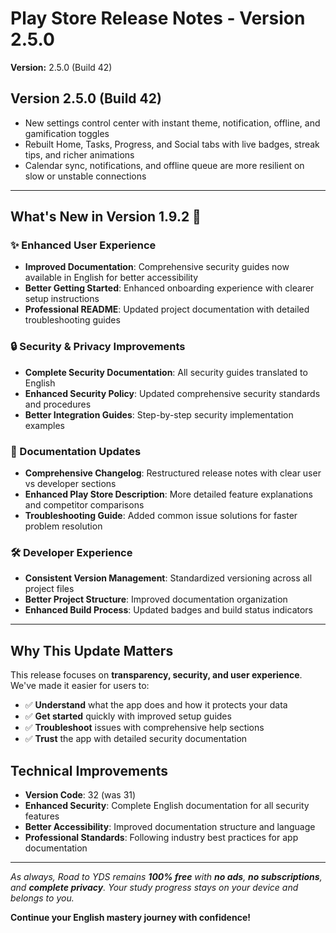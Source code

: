 # Play Store Release Notes - Version 2.5.0
**Version:** 2.5.0 (Build 42)

## Version 2.5.0 (Build 42)

- New settings control center with instant theme, notification, offline, and gamification toggles
- Rebuilt Home, Tasks, Progress, and Social tabs with live badges, streak tips, and richer animations
- Calendar sync, notifications, and offline queue are more resilient on slow or unstable connections

---
## What's New in Version 1.9.2 🚀

### ✨ Enhanced User Experience
- **Improved Documentation**: Comprehensive security guides now available in English for better accessibility
- **Better Getting Started**: Enhanced onboarding experience with clearer setup instructions
- **Professional README**: Updated project documentation with detailed troubleshooting guides

### 🔒 Security & Privacy Improvements
- **Complete Security Documentation**: All security guides translated to English
- **Enhanced Security Policy**: Updated comprehensive security standards and procedures
- **Better Integration Guides**: Step-by-step security implementation examples

### 📖 Documentation Updates
- **Comprehensive Changelog**: Restructured release notes with clear user vs developer sections
- **Enhanced Play Store Description**: More detailed feature explanations and competitor comparisons
- **Troubleshooting Guide**: Added common issue solutions for faster problem resolution

### 🛠️ Developer Experience
- **Consistent Version Management**: Standardized versioning across all project files
- **Better Project Structure**: Improved documentation organization
- **Enhanced Build Process**: Updated badges and build status indicators

---

## Why This Update Matters

This release focuses on **transparency, security, and user experience**. We've made it easier for users to:

- ✅ **Understand** what the app does and how it protects your data
- ✅ **Get started** quickly with improved setup guides
- ✅ **Troubleshoot** issues with comprehensive help sections
- ✅ **Trust** the app with detailed security documentation

## Technical Improvements

- **Version Code**: 32 (was 31)
- **Enhanced Security**: Complete English documentation for all security features
- **Better Accessibility**: Improved documentation structure and language
- **Professional Standards**: Following industry best practices for app documentation

---

*As always, Road to YDS remains **100% free** with **no ads**, **no subscriptions**, and **complete privacy**. Your study progress stays on your device and belongs to you.*

**Continue your English mastery journey with confidence!**

